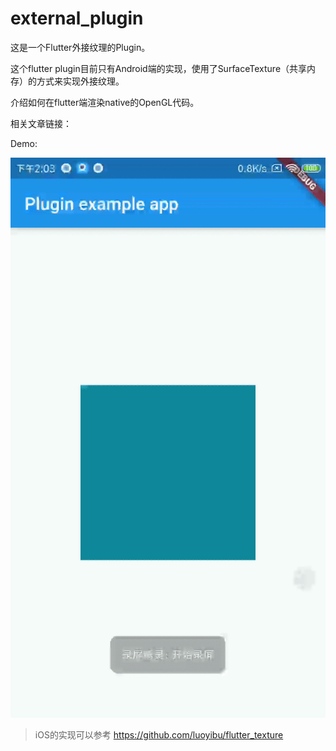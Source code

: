 # external_plugin

这是一个Flutter外接纹理的Plugin。

这个flutter plugin目前只有Android端的实现，使用了SurfaceTexture（共享内存）的方式来实现外接纹理。

介绍如何在flutter端渲染native的OpenGL代码。

相关文章链接：



Demo:

![demo](./md/1tpnl-xygg3.gif)



> iOS的实现可以参考 https://github.com/luoyibu/flutter_texture

